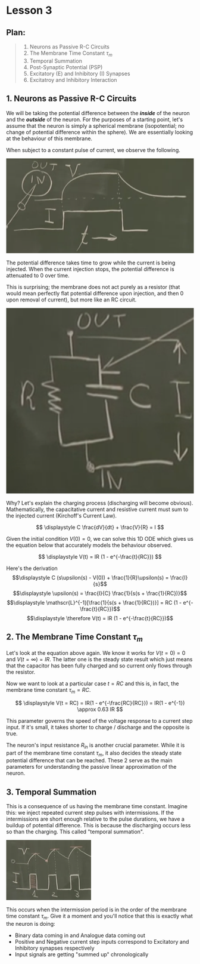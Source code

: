 # Lesson 3

## Plan:
> 1. Neurons as Passive R-C Circuits
> 2. The Membrane Time Constant ${\tau_m}$ 
> 3. Temporal Summation
> 4. Post-Synaptic Potential (PSP)
> 5. Excitatory (E) and Inhibitory (I) Synapses
> 6. Excitatroy and Inhibitory Interaction

## 1. Neurons as Passive R-C Circuits

We will be taking the potential difference between the ***inside*** of the neuron and the ***outside*** of the neuron. For the purposes of a starting point, let's assume that the neuron is simply a spherical membrane (isopotential; no change of potential difference within the sphere). We are essentially looking at the behaviour of this membrane. 

When subject to a constant pulse of current, we observe the following.

![Voltage Response](./images/images_3/Voltage_Time_response.png)

The potential difference takes time to grow while the current is being injected. When the current injection stops, the potential difference is attenuated to 0 over time.

This is surprising; the membrane does not act purely as a resistor (that would mean perfectly flat potential difference upon injection, and then 0 upon removal of current), but more like an RC circuit. 

![RC Circuit](./images/images_3/rc-circuit.png)

Why? Let's explain the charging process (discharging will become obvious). Mathematically, the capacitative current and resistive current must sum to the injected current (Kirchoff's Current Law).

$$
\displaystyle C \frac{dV}{dt} + \frac{V}{R} = I
$$

Given the initial condition ${V(0) = 0}$, we can solve this 1D ODE which gives us the equation below that accurately models the behaviour observed.

$$
\displaystyle V(t) = IR (1 - e^{-\frac{t}{RC}})
$$

Here's the derivation
$$\displaystyle C (s\upsilon(s) - V(0)) + \frac{1}{R}\upsilon(s) = \frac{I}{s}$$
$$\displaystyle \upsilon(s) = \frac{I}{C} \frac{1}{s(s + \frac{1}{RC})}$$
$$\displaystyle \mathscr{L}^{-1}[\frac{1}{s(s + \frac{1}{RC})}] = RC (1 - e^{-\frac{t}{RC}})$$
$$\displaystyle \therefore V(t) = IR (1 - e^{-\frac{t}{RC}})$$

## 2. The Membrane Time Constant ${\tau_m}$

Let's look at the equation above again. We know it works for ${V(t = 0) = 0}$ and ${V(t = \infty) = IR}$. The latter one is the steady state result which just means that the capacitor has been fully charged and so current only flows through the resistor.

Now we want to look at a particular case ${t = RC}$ and this is, in fact, the membrane time constant ${\tau_m = RC}$.

$$
\displaystyle V(t = RC) = IR(1 - e^{-\frac{RC}{RC}}) = IR(1 - e^{-1}) \approx 0.63 IR
$$

This parameter governs the speed of the voltage response to a current step input. If it's small, it takes shorter to charge / discharge and the opposite is true.

The neuron's input resistance ${R_{in}}$ is another crucial parameter. While it is part of the membrane time constant ${\tau_m}$, it also decides the steady state potential difference that can be reached. These 2 serve as the main parameters for understanding the passive linear approximation of the neuron.

## 3. Temporal Summation

This is a consequence of us having the membrane time constant. Imagine this: we inject repeated current step pulses with intermissions. If the intermissions are short enough relative to the pulse durations, we have a buildup of potential difference. This is because the discharging occurs less so than the charging. This called "temporal summation".

![Temporal Summation](./images/images_3/temporal_summation.png)

This occurs when the intermission period is in the order of the membrane time constant ${\tau_m}$. Give it a moment and you'll notice that this is exactly what the neuron is doing:
- Binary data coming in and Analogue data coming out
- Positive and Negative current step inputs correspond to Excitatory and Inhibitory synapses respectively
- Input signals are getting "summed up" chronologically